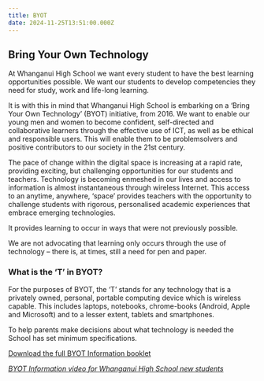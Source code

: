 ```yaml
---
title: BYOT
date: 2024-11-25T13:51:00.000Z
---
```

## Bring Your Own Technology

At Whanganui High School we want every student to have the best learning opportunities possible. We want our students to develop competencies they need for study, work and life-long learning.

It is with this in mind that Whanganui High School is embarking on a ‘Bring Your Own Technology’ (BYOT) initiative, from 2016. We want to enable our young men and women to become confident, self-directed and collaborative learners through the effective use of ICT, as well as be ethical and responsible users. This will enable them to be problemsolvers and positive contributors to our society in the 21st century.

The pace of change within the digital space is increasing at a rapid rate, providing exciting, but challenging opportunities for our students and teachers. Technology is becoming enmeshed in our lives and access to information is almost instantaneous through wireless Internet. This access to an anytime, anywhere, ‘space’ provides teachers with the opportunity to challenge students with rigorous, personalised academic experiences that embrace emerging technologies.

It provides learning to occur in ways that were not previously possible.

We are not advocating that learning only occurs through the use of technology – there is, at times, still a need for pen and paper.

### What is the ‘T’ in BYOT?

For the purposes of BYOT, the ‘T’ stands for any technology that is a privately owned, personal, portable computing device which is wireless capable. This includes laptops, notebooks, chrome-books (Android, Apple and Microsoft) and to a lesser extent, tablets and smartphones.

To help parents make decisions about what technology is needed the School has set minimum specifications.

[Download the full BYOT Information booklet](https://res.cloudinary.com/whanganuihigh/image/upload/v1732760907/BYOT/BYOT_E-Life_Booklet.pdf)

*[BYOT Information video for Whanganui High School new students](https://www.youtube.com/watch?v=mrATcj0ViTs)*
